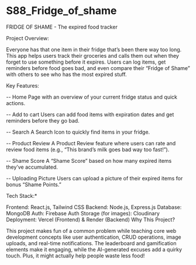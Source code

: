 # S88_Fridge_of_shame
FRIDGE OF SHAME - The expired food tracker

Project Overview:

Everyone has that one item in their fridge that’s been there way too long. This app helps users track their groceries and calls them out when they forget to use something before it expires. Users can log items, get reminders before food goes bad, and even compare their “Fridge of Shame” with others to see who has the most expired stuff.

Key Features:

-- Home Page with an overview of your current fridge status and quick actions.

-- Add to cart Users can add food items with expiration dates and get reminders before they go bad.

-- Search A Search Icon to quickly find items in your fridge.

-- Product Review A Product Review feature where users can rate and review food items (e.g., “This brand’s milk goes bad way too fast!”).

-- Shame Score A “Shame Score” based on how many expired items they’ve accumulated.

-- Uploading Picture Users can upload a picture of their expired items for bonus “Shame Points.”

Tech Stack:*

Frontend: React.js, Tailwind CSS
Backend: Node.js, Express.js
Database: MongoDB
Auth: Firebase Auth
Storage (for images): Cloudinary
Deployment: Vercel (Frontend) & Render (Backend)
Why This Project?

This project makes fun of a common problem while teaching core web development concepts like user authentication, CRUD operations, image uploads, and real-time notifications. The leaderboard and gamification elements make it engaging, while the AI-generated excuses add a quirky touch. Plus, it might actually help people waste less food!
